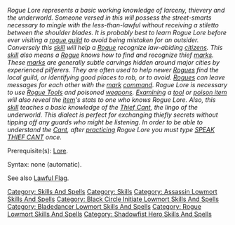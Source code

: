 *Rogue Lore represents a basic working knowledge of larceny, thievery
and the underworld. Someone versed in this will possess the
street-smarts necessary to mingle with the less-than-lawful without
receiving a stiletto between the shoulder blades. It is probably best to
learn Rogue Lore before ever visiting a [rogue
guild](Rogue_Guild_Terrain.md "wikilink") to avoid being mistaken for an
outsider. Conversely this [skill](:Category:_Skills.md "wikilink") will
help a [Rogue](:Category:_Rogues.md "wikilink") recognize law-abiding
[citizens](Citizen_Mobs.md "wikilink"). This
[skill](:Category:_Skills.md "wikilink") also means a
[Rogue](:Category:_Rogues.md "wikilink") knows how to find and recognize
thief [marks](Markings.md "wikilink"). These
[marks](Markings.md "wikilink") are generally subtle carvings hidden
around major cities by experienced pilferers. They are often used to
help newer [Rogues](:Category:_Rogues.md "wikilink") find the local
guild, or identifying good places to rob, or to avoid.
[Rogues](:Category:_Rogues.md "wikilink") can leave messages for each
other with the [mark](Mark.md "wikilink")
[command](:Category:_Commands.md "wikilink"). Rogue Lore is necessary to
use [Rogue Tools](:Category:_Rogue_Tools.md "wikilink") and poisoned
[weapons](:Category:_Weapons.md "wikilink").
[Examining](Examine.md "wikilink") a
[tool](:Category:_Rogue_Tools.md "wikilink") or [poison
item](:Category:_Poisons.md "wikilink") will also reveal the
[item](:Category:_Objects.md "wikilink")'s stats to one who knows Rogue
Lore. Also, this [skill](:Category:_Skills.md "wikilink") teaches a
basic knowledge of the [Thief Cant](Thief_Cant.md "wikilink"), the lingo
of the underworld. This dialect is perfect for exchanging thiefly
secrets without tipping off any guards who might be listening. In order
to be able to understand the [Cant](Thief_Cant.md "wikilink"), after
[practicing](Practice.md "wikilink") Rogue Lore you must type
[SPEAK](Speak.md "wikilink") [THIEF CANT](Thief_Cant.md "wikilink")
once.*

Prerequisite(s): [Lore](Lore.md "wikilink").

Syntax: none (automatic).

See also [Lawful Flag](Lawful_Flag.md "wikilink").

[Category: Skills And Spells](Category:_Skills_And_Spells "wikilink")
[Category: Skills](Category:_Skills "wikilink") [Category: Assassin
Lowmort Skills And
Spells](Category:_Assassin_Lowmort_Skills_And_Spells "wikilink")
[Category: Black Circle Initiate Lowmort Skills And
Spells](Category:_Black_Circle_Initiate_Lowmort_Skills_And_Spells "wikilink")
[Category: Bladedancer Lowmort Skills And
Spells](Category:_Bladedancer_Lowmort_Skills_And_Spells "wikilink")
[Category: Rogue Lowmort Skills And
Spells](Category:_Rogue_Lowmort_Skills_And_Spells "wikilink") [Category:
Shadowfist Hero Skills And
Spells](Category:_Shadowfist_Hero_Skills_And_Spells "wikilink")
